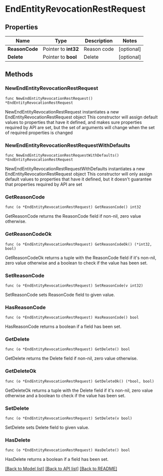 # EndEntityRevocationRestRequest

## Properties

Name | Type | Description | Notes
------------ | ------------- | ------------- | -------------
**ReasonCode** | Pointer to **int32** | Reason code | [optional] 
**Delete** | Pointer to **bool** | Delete | [optional] 

## Methods

### NewEndEntityRevocationRestRequest

`func NewEndEntityRevocationRestRequest() *EndEntityRevocationRestRequest`

NewEndEntityRevocationRestRequest instantiates a new EndEntityRevocationRestRequest object
This constructor will assign default values to properties that have it defined,
and makes sure properties required by API are set, but the set of arguments
will change when the set of required properties is changed

### NewEndEntityRevocationRestRequestWithDefaults

`func NewEndEntityRevocationRestRequestWithDefaults() *EndEntityRevocationRestRequest`

NewEndEntityRevocationRestRequestWithDefaults instantiates a new EndEntityRevocationRestRequest object
This constructor will only assign default values to properties that have it defined,
but it doesn't guarantee that properties required by API are set

### GetReasonCode

`func (o *EndEntityRevocationRestRequest) GetReasonCode() int32`

GetReasonCode returns the ReasonCode field if non-nil, zero value otherwise.

### GetReasonCodeOk

`func (o *EndEntityRevocationRestRequest) GetReasonCodeOk() (*int32, bool)`

GetReasonCodeOk returns a tuple with the ReasonCode field if it's non-nil, zero value otherwise
and a boolean to check if the value has been set.

### SetReasonCode

`func (o *EndEntityRevocationRestRequest) SetReasonCode(v int32)`

SetReasonCode sets ReasonCode field to given value.

### HasReasonCode

`func (o *EndEntityRevocationRestRequest) HasReasonCode() bool`

HasReasonCode returns a boolean if a field has been set.

### GetDelete

`func (o *EndEntityRevocationRestRequest) GetDelete() bool`

GetDelete returns the Delete field if non-nil, zero value otherwise.

### GetDeleteOk

`func (o *EndEntityRevocationRestRequest) GetDeleteOk() (*bool, bool)`

GetDeleteOk returns a tuple with the Delete field if it's non-nil, zero value otherwise
and a boolean to check if the value has been set.

### SetDelete

`func (o *EndEntityRevocationRestRequest) SetDelete(v bool)`

SetDelete sets Delete field to given value.

### HasDelete

`func (o *EndEntityRevocationRestRequest) HasDelete() bool`

HasDelete returns a boolean if a field has been set.


[[Back to Model list]](../README.md#documentation-for-models) [[Back to API list]](../README.md#documentation-for-api-endpoints) [[Back to README]](../README.md)


